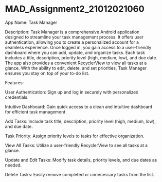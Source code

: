 # MAD_Assignment2_21012021060

App Name: Task Manager

Description:
Task Manager is a comprehensive Android application designed to streamline your task management process. It offers user authentication, allowing you to create a personalized account for a seamless experience. Once logged in, you gain access to a user-friendly dashboard where you can add, update, and organize tasks. Each task includes a title, description, priority level (high, medium, low), and due date. The app also provides a convenient RecyclerView to view all tasks at a glance. With the ability to edit, delete, and set priorities, Task Manager ensures you stay on top of your to-do list.

Features:

User Authentication:
Sign up and log in securely with personalized credentials.

Intuitive Dashboard:
Gain quick access to a clean and intuitive dashboard for efficient task management.

Add Tasks:
Include task title, description, priority level (high, medium, low), and due date.

Task Priority:
Assign priority levels to tasks for effective organization.

View All Tasks:
Utilize a user-friendly RecyclerView to see all tasks at a glance.

Update and Edit Tasks:
Modify task details, priority levels, and due dates as needed.

Delete Tasks:
Easily remove completed or unnecessary tasks from the list.
